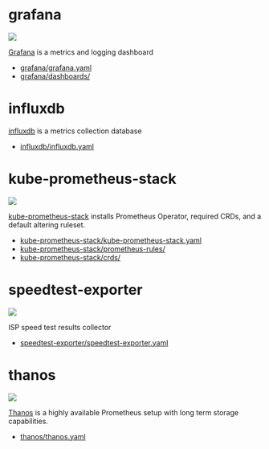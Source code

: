 # grafana

![](https://i.imgur.com/hzBFkEE.png)

[Grafana](https://github.com/grafana/grafana) is a metrics and logging dashboard

* [grafana/grafana.yaml](grafana/grafana.yaml)
* [grafana/dashboards/](grafana/dashboards/)

# influxdb

[influxdb](https://github.com/influxdata/influxdb) is a metrics collection database

* [influxdb/influxdb.yaml](influxdb/influxdb.yaml)

# kube-prometheus-stack

![](https://i.imgur.com/VwDwdpQ.png)

[kube-prometheus-stack](https://github.com/prometheus-community/helm-charts/tree/main/charts/kube-prometheus-stack) installs Prometheus Operator, required CRDs, and a default altering ruleset.

* [kube-prometheus-stack/kube-prometheus-stack.yaml](kube-prometheus-stack/kube-prometheus-stack.yaml)
* [kube-prometheus-stack/prometheus-rules/](kube-prometheus-stack/prometheus-rules/)
* [kube-prometheus-stack/crds/](kube-prometheus-stack/crds/)

# speedtest-exporter

![](https://i.imgur.com/avohPk6.png)

ISP speed test results collector

* [speedtest-exporter/speedtest-exporter.yaml](speedtest-exporter/speedtest-exporter.yaml)

# thanos

![](https://i.imgur.com/6c5jubC.png)

[Thanos](https://github.com/thanos-io/thanos) is a highly available Prometheus setup with long term storage capabilities.

* [thanos/thanos.yaml](thanos/thanos.yaml)
